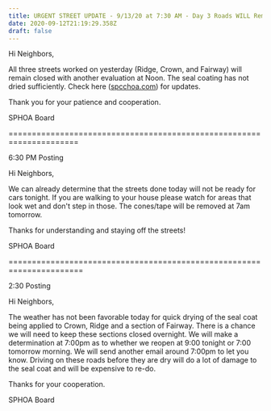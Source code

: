 ```yaml
---
title: URGENT STREET UPDATE - 9/13/20 at 7:30 AM - Day 3 Roads WILL Remain Closed
date: 2020-09-12T21:19:29.358Z
draft: false
---
```

Hi Neighbors,

All three streets worked on yesterday (Ridge, Crown, and Fairway) will remain closed with another evaluation at Noon. The seal coating has not dried sufficiently. Check here ([spcchoa.com](http://spcchoa.com/)) for updates.

Thank you for your patience and cooperation.

SPHOA Board

\=====================================================================

6:30 PM Posting

Hi Neighbors,

We can already determine that the streets done today will not be ready for cars tonight. If you are walking to your house please watch for areas that look wet and don't step in those. The cones/tape will be removed at 7am tomorrow.

Thanks for understanding and staying off the streets!

SPHOA Board

\======================================================================

2:30 Posting

Hi Neighbors,

The weather has not been favorable today for quick drying of the seal coat being applied to Crown, Ridge and a section of Fairway. There is a chance we will need to keep these sections closed overnight. We will make a determination at 7:00pm as to whether we reopen at 9:00 tonight or 7:00 tomorrow morning. We will send another email around 7:00pm to let you know. Driving on these roads before they are dry will do a lot of damage to the seal coat and will be expensive to re-do.

Thanks for your cooperation.

SPHOA Board